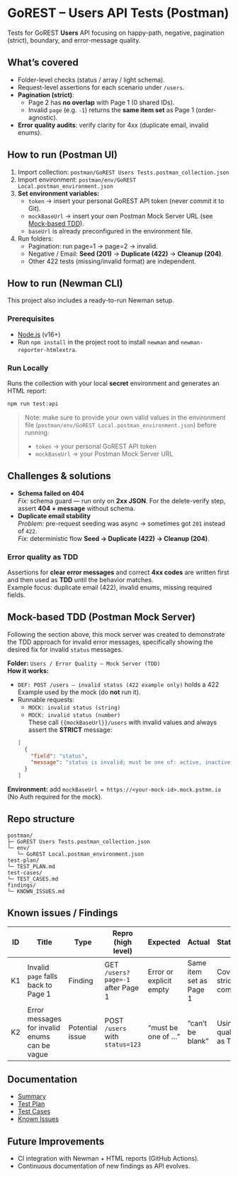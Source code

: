 # GoREST – Users API Tests (Postman)

Tests for GoREST **Users** API focusing on happy-path, negative, pagination (strict), boundary, and error-message quality.

## What’s covered
- Folder-level checks (status / array / light schema).
- Request-level assertions for each scenario under `/users`.
- **Pagination (strict)**:
  - Page 2 has **no overlap** with Page 1 (0 shared IDs).
  - Invalid `page` (e.g. `-1`) returns the **same item set** as Page 1 (order-agnostic).
- **Error quality audits**: verify clarity for 4xx (duplicate email, invalid enums).

## How to run (Postman UI)
1. Import collection: `postman/GoREST Users Tests.postman_collection.json`
2. Import environment: `postman/env/GoREST Local.postman_environment.json`
3. **Set environment variables:**
   - `token` → insert your personal GoREST API token (never commit it to Git).
   - `mockBaseUrl` → insert your own Postman Mock Server URL (see [Mock-based TDD](#mock-based-tdd-postman-mock-server)).
   - `baseUrl` is already preconfigured in the environment file.
4. Run folders:
   - Pagination: run page=1 → page=2 → invalid.
   - Negative / Email: **Seed (201)** → **Duplicate (422)** → **Cleanup (204)**.
   - Other 422 tests (missing/invalid format) are independent.

## How to run (Newman CLI)
This project also includes a ready-to-run Newman setup.

### Prerequisites
- [Node.js](https://nodejs.org/) (v16+)
- Run `npm install` in the project root to install `newman` and `newman-reporter-htmlextra`.

### Run Locally
Runs the collection with your local **secret** environment and generates an HTML report:

```bash
npm run test:api
```
> Note: make sure to provide your own valid values in the environment file (`postman/env/GoREST Local.postman_environment.json`) before running:
> - `token` → your personal GoREST API token
> - `mockBaseUrl` → your Postman Mock Server URL

## Challenges & solutions
- **Schema failed on 404**  
  *Fix:* schema guard — run only on **2xx JSON**. For the delete-verify step, assert **404 + message** without schema.
- **Duplicate email stability**  
  *Problem:* pre-request seeding was async → sometimes got `201` instead of `422`.  
  *Fix:* deterministic flow **Seed → Duplicate (422) → Cleanup (204)**.

### Error quality as TDD
Assertions for **clear error messages** and correct **4xx codes** are written first and then used as **TDD** until the behavior matches.  
Example focus: duplicate email (422), invalid enums, missing required fields.

## Mock-based TDD (Postman Mock Server)
Following the section above, this mock server was created to demonstrate the TDD approach for invalid error messages, specifically showing the desired fix for invalid `status` messages.

**Folder:** `Users / Error Quality – Mock Server (TDD)`  
**How it works:**
- `DEF: POST /users — invalid status (422 example only)` holds a 422 Example used by the mock (do **not** run it).  
- Runnable requests:  
  - `MOCK: invalid status (string)`  
  - `MOCK: invalid status (number)`  
  These call `{{mockBaseUrl}}/users` with invalid values and always assert the **STRICT** message:  
  ```json
  [
    {
      "field": "status",
      "message": "status is invalid; must be one of: active, inactive"
    }
  ]

**Environment:** add `mockBaseUrl = https://<your-mock-id>.mock.pstmn.io` (No Auth required for the mock).

## Repo structure
```
postman/
├─ GoREST Users Tests.postman_collection.json
└─ env/
   └─ GoREST Local.postman_environment.json
test-plan/
└─ TEST_PLAN.md
test-cases/
└─ TEST_CASES.md
findings/
└─ KNOWN_ISSUES.md
```

## Known issues / Findings
| ID  | Title                                | Type            | Repro (high level)                 | Expected               | Actual                 | Status/Notes                        |
|-----|--------------------------------------|-----------------|-----------------------------------|------------------------|------------------------|------------------------------------- |
| K1  | Invalid `page` falls back to Page 1  | Finding         | GET `/users?page=-1` after Page 1 | Error or explicit empty | Same item set as Page 1 | Covered by strict compare test      |
| K2  | Error messages for invalid enums can be vague | Potential issue | POST `/users` with `status=123` | “must be one of …”     | “can’t be blank”       | Using error-quality tests as TDD    |

## Documentation
- [Summary](SUMMARY.md)
- [Test Plan](test-plan/TEST_PLAN.md)
- [Test Cases](test-cases/TEST_CASES.md)
- [Known Issues](findings/KNOWN_ISSUES.md)

## Future Improvements
- CI integration with Newman + HTML reports (GitHub Actions).  
- Continuous documentation of new findings as API evolves.  

